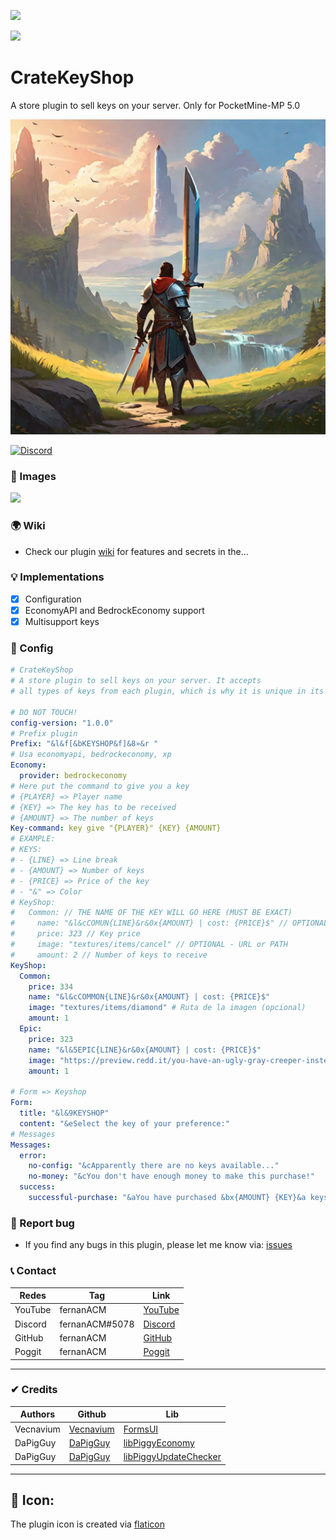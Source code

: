 [![](https://poggit.pmmp.io/shield.state/KeyShop)](https://poggit.pmmp.io/p/KeyShop)

[![](https://poggit.pmmp.io/shield.api/KeyShop)](https://poggit.pmmp.io/p/KeyShop)
# CrateKeyShop
A store plugin to sell keys on your server. Only for PocketMine-MP 5.0

![keyshop-icon](https://github.com/DragonfireHD98/KeyShop/blob/PM5/8-IDxKzNWjOiH86mm.png)

<a href="https://discord.gg/dJdaDDWeJx"><img src="https://img.shields.io/discord/837701868649709568?label=discord&color=7289DA&logo=discord" alt="Discord" /></a>

### 📸 Images
<img src="https://github.com/fernanACM/KeyShop/assets/83558341/4e94ca04-2c10-4eab-b44a-8161b3b42bd9">

### 🌍 Wiki
* Check our plugin [wiki](https://github.com/fernanACM/KeyShop/wiki) for features and secrets in the...

### 💡 Implementations
* [X] Configuration
* [X] EconomyAPI and BedrockEconomy support 
* [X] Multisupport keys

### 💾 Config
```yaml
# CrateKeyShop
# A store plugin to sell keys on your server. It accepts 
# all types of keys from each plugin, which is why it is unique in its kind.

# DO NOT TOUCH!
config-version: "1.0.0"
# Prefix plugin
Prefix: "&l&f[&bKEYSHOP&f]&8»&r "
# Usa economyapi, bedrockeconomy, xp
Economy: 
  provider: bedrockeconomy
# Here put the command to give you a key
# {PLAYER} => Player name
# {KEY} => The key has to be received
# {AMOUNT} => The number of keys
Key-command: key give "{PLAYER}" {KEY} {AMOUNT}
# EXAMPLE:
# KEYS:
# - {LINE} => Line break
# - {AMOUNT} => Number of keys
# - {PRICE} => Price of the key
# - "&" => Color
# KeyShop:
#   Common: // THE NAME OF THE KEY WILL GO HERE (MUST BE EXACT)
#     name: "&l&cCOMUN{LINE}&r&0x{AMOUNT} | cost: {PRICE}$" // OPTIONAL
#     price: 323 // Key price
#     image: "textures/items/cancel" // OPTIONAL - URL or PATH
#     amount: 2 // Number of keys to receive
KeyShop:
  Common:
    price: 334
    name: "&l&cCOMMON{LINE}&r&0x{AMOUNT} | cost: {PRICE}$"
    image: "textures/items/diamond" # Ruta de la imagen (opcional)
    amount: 1
  Epic:
    price: 323
    name: "&l&5EPIC{LINE}&r&0x{AMOUNT} | cost: {PRICE}$"
    image: "https://preview.redd.it/you-have-an-ugly-gray-creeper-instead-of-a-minecraft-icon-v0-y83ppc5i6r4b1.png?width=1024&format=png&auto=webp&s=12576cea991cd7c24bd277c1c43800e81ea0e73a" # Ruta de la imagen (opcional)
    amount: 1

# Form => Keyshop
Form:
  title: "&l&9KEYSHOP"
  content: "&eSelect the key of your preference:"
# Messages
Messages:
  error:
    no-config: "&cApparently there are no keys available..."
    no-money: "&cYou don't have enough money to make this purchase!"
  success:
    successful-purchase: "&aYou have purchased &bx{AMOUNT} {KEY}&a keys for only &b{PRICE}$"
```

### 📢 Report bug
* If you find any bugs in this plugin, please let me know via: [issues](https://github.com/fernanACM/KeyShop/issues)

### 📞 Contact
| Redes | Tag | Link |
|-------|-------------|------|
| YouTube | fernanACM | [YouTube](https://www.youtube.com/channel/UC-M5iTrCItYQBg5GMuX5ySw) | 
| Discord | fernanACM#5078 | [Discord](https://discord.gg/YyE9XFckqb) |
| GitHub | fernanACM | [GitHub](https://github.com/fernanACM)
| Poggit | fernanACM | [Poggit](https://poggit.pmmp.io/ci/fernanACM)
****

### ✔ Credits
| Authors | Github | Lib |
|---------|--------|-----|
| Vecnavium | [Vecnavium](https://github.com/Vecnavium) | [FormsUI](https://github.com/Vecnavium/FormsUI/tree/master/) |
| DaPigGuy | [DaPigGuy](https://github.com/DaPigGuy) | [libPiggyEconomy](https://github.com/DaPigGuy/libPiggyEconomy) |
| DaPigGuy | [DaPigGuy](https://github.com/DaPigGuy) | [libPiggyUpdateChecker](https://github.com/DaPigGuy/libPiggyUpdateChecker) |
****

## 🔔 Icon:

The plugin icon is created via [flaticon](www.flaticon.com)
